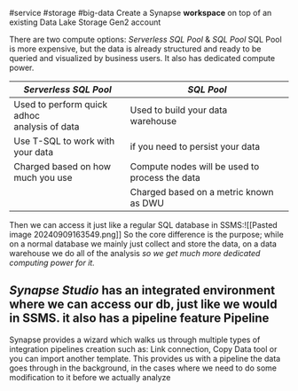 #service #storage #big-data 
Create a Synapse **workspace** on top of an existing Data Lake Storage Gen2 account

There are two compute options:
*Serverless SQL Pool* & *SQL Pool*
SQL Pool is more expensive, but the data is already structured and ready to be queried and visualized by business users. It also has dedicated compute power.

| *Serverless SQL Pool*                            | *SQL Pool*                                         |
| ------------------------------------------------ | -------------------------------------------------- |
| Used to perform quick adhoc <br>analysis of data | Used to build your data<br>warehouse               |
| Use T-SQL to work with <br>your data             | if you need to persist your data                   |
| Charged based on how<br>much you use             | Compute nodes will be used to <br>process the data |
|                                                  | Charged based on a metric known as DWU             |
Then we can access it just like a regular SQL database in SSMS:![[Pasted image 20240909163549.png]]
So the core difference is the purpose; while on a normal database we mainly just collect and store the data, on a data warehouse we do all of the analysis *so we get much more dedicated computing power for it.*

***Synapse Studio***
has an integrated environment where we can access our db, just like we would in SSMS. it also has a pipeline feature
Pipeline
--
Synapse provides a wizard which walks us through multiple types of integration pipelines creation such as: Link connection, Copy Data tool or you can import another template. 
This provides us with a pipeline the data goes through in the background, in the cases where we need to do some modification to it before we actually analyze

